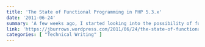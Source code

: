 ```yaml
---
title: 'The State of Functional Programming in PHP 5.3.x'
date: '2011-06-24'
summary: 'A few weeks ago, I started looking into the possibility of functional programming in PHP. I stumbled across the capability of defining anonymous functions — starting with PHP 5.3.0. These can be used to define closures with bound variables and also for partial application or currying. Higher order functions can also be defined.'
link: 'https://jburrows.wordpress.com/2011/06/24/the-state-of-functional-programming-in-php-5-3-x/'
categories: [ "Technical Writing" ]
---
```

